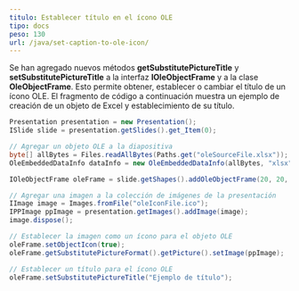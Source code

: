 ```yaml
---
titulo: Establecer título en el ícono OLE
tipo: docs
peso: 130
url: /java/set-caption-to-ole-icon/
---
```


Se han agregado nuevos métodos **getSubstitutePictureTitle** y **setSubstitutePictureTitle** a la interfaz **IOleObjectFrame** y a la clase **OleObjectFrame**. Esto permite obtener, establecer o cambiar el título de un ícono OLE. El fragmento de código a continuación muestra un ejemplo de creación de un objeto de Excel y establecimiento de su título.

```java
Presentation presentation = new Presentation();
ISlide slide = presentation.getSlides().get_Item(0);

// Agregar un objeto OLE a la diapositiva
byte[] allBytes = Files.readAllBytes(Paths.get("oleSourceFile.xlsx"));
OleEmbeddedDataInfo dataInfo = new OleEmbeddedDataInfo(allBytes, "xlsx");

IOleObjectFrame oleFrame = slide.getShapes().addOleObjectFrame(20, 20, 50, 50, dataInfo);

// Agregar una imagen a la colección de imágenes de la presentación
IImage image = Images.fromFile("oleIconFile.ico");
IPPImage ppImage = presentation.getImages().addImage(image);
image.dispose();

// Establecer la imagen como un ícono para el objeto OLE
oleFrame.setObjectIcon(true);
oleFrame.getSubstitutePictureFormat().getPicture().setImage(ppImage);

// Establecer un título para el ícono OLE
oleFrame.setSubstitutePictureTitle("Ejemplo de título");
```